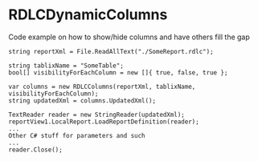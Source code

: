 # RDLCDynamicColumns
Code example on how to show/hide columns and have others fill the gap

```
string reportXml = File.ReadAllText("./SomeReport.rdlc");

string tablixName = "SomeTable";
bool[] visibilityForEachColumn = new []{ true, false, true };

var columns = new RDLCColumns(reportXml, tablixName, visibilityForEachColumn);
string updatedXml = columns.UpdatedXml();

TextReader reader = new StringReader(updatedXml);
reportView1.LocalReport.LoadReportDefinition(reader);
...
Other C# stuff for parameters and such
...
reader.Close();
```

